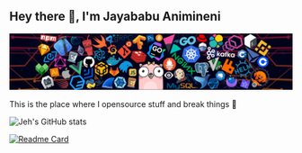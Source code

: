 ## Hey there 👋, I'm Jayababu Animineni

![Header](./header_1.png)

This is the place where I opensource stuff and break things 🤣

![Jeh's GitHub stats](https://github-readme-stats.vercel.app/api?username=jbanimineni&show_icons=true&theme=shades-of-purple)

[![Readme Card](https://github-readme-stats.vercel.app/api/pin/?username=packershift&repo=docker-actions-builder&theme=prussian)](https://github.com/packershift/docker-actions-builder)

<!--
**jbanimineni/jbanimineni** is a ✨ _special_ ✨ repository because its `README.md` (this file) appears on your GitHub profile.

Here are some ideas to get you started:

- 🔭 I’m currently working on ...
- 🌱 I’m currently learning ...
- 👯 I’m looking to collaborate on ...
- 🤔 I’m looking for help with ...
- 💬 Ask me about ...
- 📫 How to reach me: ...
- 😄 Pronouns: ...
- ⚡ Fun fact: ...
-->
